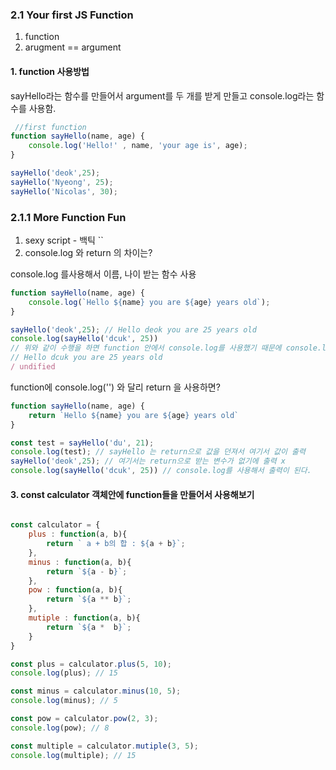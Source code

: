### 2.1 Your first JS Function
1. function
2. arugment == argument

#### 1. function 사용방법
sayHello라는 함수를 만들어서 argument를 두 개를 받게 만들고 console.log라는 함수를 사용함.

```js
 //first function 
function sayHello(name, age) {
    console.log('Hello!' , name, 'your age is', age);
}

sayHello('deok',25);
sayHello('Nyeong', 25);
sayHello('Nicolas', 30);
```

### 2.1.1 More Function Fun
1. sexy script - 백틱 ``
2. console.log 와 return 의 차이는?


console.log 를사용해서 이름, 나이 받는 함수 사용
```js
function sayHello(name, age) {
    console.log(`Hello ${name} you are ${age} years old`);
}

sayHello('deok',25); // Hello deok you are 25 years old
console.log(sayHello('dcuk', 25)) 
// 위와 같이 수행을 하면 function 안에서 console.log를 사용했기 때문에 console.log는 실행되지 않고, sayHello를 불렀을때 위의 function이 동작하고, console.log는 동작하지 않는다.
// Hello dcuk you are 25 years old
/ undified
```

function에 console.log('') 와 달리 return 을 사용하면?
```js
function sayHello(name, age) {
    return `Hello ${name} you are ${age} years old`
}

const test = sayHello('du', 21);
console.log(test); // sayHello 는 return으로 값을 던져서 여기서 값이 출력
sayHello('deok',25); // 여기서는 return으로 받는 변수가 없기에 출력 x
console.log(sayHello('dcuk', 25)) // console.log를 사용해서 출력이 된다.
```

#### 3. const calculator 객체안에 function들을 만들어서 사용해보기
```js

const calculator = {
    plus : function(a, b){
        return ` a + b의 합 : ${a + b}`;
    },
    minus : function(a, b){
        return `${a - b}`;
    },
    pow : function(a, b){
        return `${a ** b}`;
    },
    mutiple : function(a, b){
        return `${a *  b}`;
    }
}

const plus = calculator.plus(5, 10); 
console.log(plus); // 15

const minus = calculator.minus(10, 5); 
console.log(minus); // 5

const pow = calculator.pow(2, 3);
console.log(pow); // 8 

const multiple = calculator.mutiple(3, 5);
console.log(multiple); // 15

```





